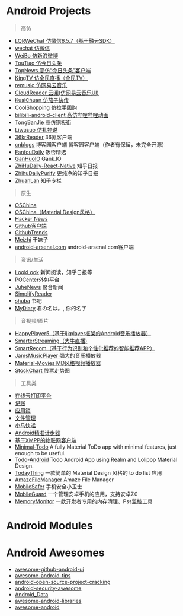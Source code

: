 
# Android Projects

> 高仿

- [LQRWeChat 仿微信6.5.7（基于融云SDK）](https://github.com/GitLqr/LQRWeChat) 
- [wechat 仿微信 ](https://github.com/motianhuo/wechat) 
- [WeiBo 仿新浪微博](https://github.com/wenmingvs/WeiBo) 
- [TouTiao 仿今日头条](https://github.com/chaychan/TouTiao)
- [TopNews 高仿“今日头条”客户端 ](https://github.com/Rano1/TopNews) 
- [KingTV 仿全民直播（全民TV）](https://github.com/jenly1314/KingTV) 
- [remusic 仿网易云音乐](https://github.com/aa112901/remusic) 
- [CloudReader 云阅(仿网易云音乐UI)](https://github.com/youlookwhat/CloudReader) 
- [KuaiChuan 仿茄子快传](https://github.com/mayubao/KuaiChuan)
- [CoolShopping 仿拉手团购](https://github.com/myxh/CoolShopping)
- [bilibili-android-client 高仿哔哩哔哩动画](https://github.com/HotBitmapGG/bilibili-android-client) 
- [TongBanJie 高仿铜板街](https://github.com/movexmanlife/TongBanJie)
- [Liwusuo 仿礼物说](https://github.com/Orangelittle/Liwusuo)
- [36krReader](https://github.com/kinneyyan/36krReader) 36氪客户端  
- [cnblogs](https://github.com/avenwu/cnblogs) 博客园客户端 
博客园客户端（作者有保留，未完全开源）
- [FanfouDaily](https://github.com/Anthonyeef/FanfouDaily) 饭否精选  
- [GanHuoIO](https://github.com/burgessjp/GanHuoIO)  Gank.IO
- [ZhiHuDaily-React-Native](https://github.com/race604/ZhiHuDaily-React-Native) 知乎日报
- [ZhihuDailyPurify](https://github.com/izzyleung/ZhihuDailyPurify) 更纯净的知乎日报   
- [ZhuanLan](https://github.com/bxbxbai/ZhuanLan) 知乎专栏 

> 原生 

- [OSChina](http://git.oschina.net/oschina/android-app)
- [OSChina（Material Design风格）](http://git.oschina.net/handoop/FlowGeek)
- [Hacker News](https://github.com/hidroh/materialistic)
- [Github客户端](https://github.com/TellH/GitClub) 
- [GithubTrends](https://github.com/laowch/GithubTrends) 
- [Meizhi](https://github.com/drakeet/Meizhi) 干妹子 
- [android-arsenal.com](https://github.com/vbauer/android-arsenal.com) android-arsenal.com客户端 

> 资讯/生活
  
- [LookLook](https://github.com/xinghongfei/LookLook) 新闻阅读，知乎日报等
- [POCenter](https://github.com/ittianyu/POCenter)外包平台
- [JuheNews](https://github.com/onlyloveyd/JuheNews)  聚合新闻
- [SimplifyReader](https://github.com/SkillCollege/SimplifyReader)
- [shuba](https://github.com/liuguangqiang/shuba) 书吧
- [MyDiary](https://github.com/erttyy8821/MyDiary)  君の名は。, 你的名字  

> 音视频/图片

- [HappyPlayer5（基于ijkplayer框架的Android音乐播放器）](https://github.com/zhangliangming/HappyPlayer5)
- [SmarterStreaming（大牛直播)](https://github.com/daniulive/SmarterStreaming)
- [SmartRecom（基于行为识别和个性化推荐的智能推荐APP）](https://github.com/LRH1993/SmartRecom)
- [JamsMusicPlayer 强大的音乐播放器](https://github.com/psaravan/JamsMusicPlayer) 
- [Material-Movies MD风格视频播放器](https://github.com/saulmm/Material-Movies) 
- [StockChart 股票走势图](https://github.com/AndroidJiang/StockChart)

> 工具类

- [在线云打印平台](https://github.com/LehmanHe/A4print)
- [记账](https://github.com/Nightonke/CoCoin)
- [应用锁](https://github.com/lizixian18/AppLock)
- [文件管理](https://github.com/codekidX/storage-chooser)
- [小马快递](https://github.com/wangchenyan/PonyExpress)
- [Android精准计步器](https://github.com/linglongxin24/DylanStepCount)
- [基于XMPP的物联网客户端](https://github.com/tiandawu/IotXmpp)
- [Minimal-Todo](https://github.com/avjinder/Minimal-Todo)
A fully Material ToDo app with minimal features, just enough to be useful.
- [Todo-Android](https://github.com/rakuishi/Todo-Android)
Todo Android App using Realm and Lolipop Material Design.
- [TodayThing](https://github.com/zhenghuiy/TodayThing)
一款简单的 Material Design 风格的 to do list 应用
- [AmazeFileManager](https://github.com/arpitkh96/AmazeFileManager)  Amaze File Manager
- [MobileSafer](https://github.com/msAndroid/MobileSafer)  手机安全小卫士
- [MobileGuard](https://github.com/ittianyu/MobileGuard) 一个管理安卓手机的应用，支持安卓7.0 
- [MemoryMonitor](https://github.com/cundong/MemoryMonitor)
一款开发者专用的内存清理、Pss监控工具

# Android Modules

# Android Awesomes

- [awesome-github-android-ui](https://github.com/opendigg/awesome-github-android-ui)
- [awesome-android-tips](https://github.com/jiang111/awesome-android-tips)
- [android-open-source-project-cracking](https://github.com/wingjay/android-open-source-project-cracking)
- [android-security-awesome](https://github.com/ashishb/android-security-awesome)
- [Android_Data](https://github.com/Freelander/Android_Data)
- [awesome-android-libraries](https://github.com/wasabeef/awesome-android-libraries)
- [awesome-android](https://github.com/JStumpp/awesome-android)
